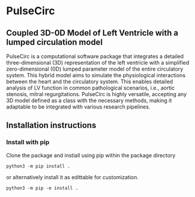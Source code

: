 # PulseCirc 
## Coupled 3D-0D Model of Left Ventricle with a lumped circulation model

PulseCirc is a computational software package that integrates a detailed three-dimensional (3D) representation of the left ventricle with a simplified zero-dimensional (0D) lumped parameter model of the entire circulatory system. This hybrid model aims to simulate the physiological interactions between the heart and the circulatory system. This enables detailed analysis of LV function in common pathological scenarios, i.e., aortic stenosis, mitral regurgitations. PulseCirc is highly versatile, accepting any 3D model defined as a class with the necessary methods, making it adaptable to be integrated with various research pipelines. 

## Installation instructions

### Install with pip
Clone the package and instiall using pip within the package directory
```
python3 -m pip install .
```
or alternatively install it as edittable for customization. 
```
python3 -m pip -e install .
```
